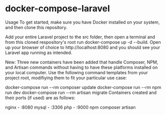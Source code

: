 # docker-compose-laravel
Usage
To get started, make sure you have Docker installed on your system, and then clone this repository.

Add your entire Laravel project to the src folder, then open a terminal and from this cloned respository's root run docker-compose up -d --build. Open up your browser of choice to http://localhost:8080 and you should see your Laravel app running as intended.

New: Three new containers have been added that handle Composer, NPM, and Artisan commands without having to have these platforms installed on your local computer. Use the following command templates from your project root, modifiying them to fit your particular use case:

docker-compose run --rm composer update
docker-compose run --rm npm run dev
docker-compose run --rm artisan migrate
Containers created and their ports (if used) are as follows:

nginx - :8080
mysql - :3306
php - :9000
npm
composer
artisan
